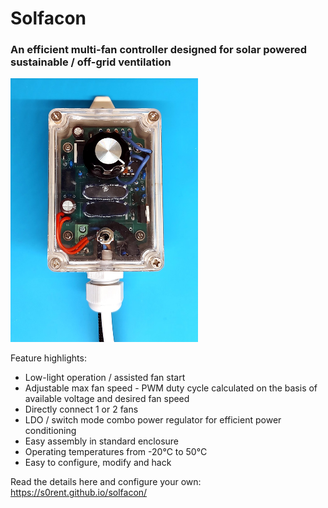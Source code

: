 # Solfacon
### An efficient multi-fan controller designed for solar powered sustainable / off-grid ventilation

<img src="enclosure_example2.jpg" width="300">

Feature highlights:
* Low-light operation / assisted fan start
* Adjustable max fan speed - PWM duty cycle calculated on the basis of available voltage and desired fan speed
* Directly connect 1 or 2 fans
* LDO / switch mode combo power regulator for efficient power conditioning 
* Easy assembly in standard enclosure
* Operating temperatures from -20°C to 50°C
* Easy to configure, modify and hack

Read the details here and configure your own:
https://s0rent.github.io/solfacon/
